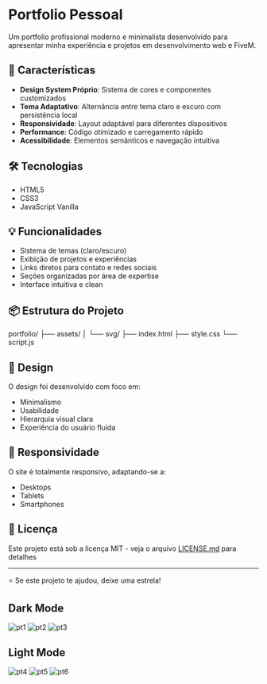 # Portfolio Pessoal

Um portfolio profissional moderno e minimalista desenvolvido para apresentar minha experiência e projetos em desenvolvimento web e FiveM.

## 🚀 Características

- **Design System Próprio**: Sistema de cores e componentes customizados
- **Tema Adaptativo**: Alternância entre tema claro e escuro com persistência local
- **Responsividade**: Layout adaptável para diferentes dispositivos
- **Performance**: Código otimizado e carregamento rápido
- **Acessibilidade**: Elementos semânticos e navegação intuitiva

## 🛠️ Tecnologias

- HTML5
- CSS3
- JavaScript Vanilla

## 💡 Funcionalidades

- Sistema de temas (claro/escuro)
- Exibição de projetos e experiências
- Links diretos para contato e redes sociais
- Seções organizadas por área de expertise
- Interface intuitiva e clean

## 📦 Estrutura do Projeto

portfolio/
├── assets/
│ └── svg/
├── index.html
├── style.css
└── script.js


## 🎨 Design

O design foi desenvolvido com foco em:
- Minimalismo
- Usabilidade
- Hierarquia visual clara
- Experiência do usuário fluida

## 📱 Responsividade

O site é totalmente responsivo, adaptando-se a:
- Desktops
- Tablets
- Smartphones

## 📄 Licença

Este projeto está sob a licença MIT - veja o arquivo [LICENSE.md](LICENSE.md) para detalhes

---

⭐ Se este projeto te ajudou, deixe uma estrela!

## Dark Mode

![pt1](https://github.com/user-attachments/assets/01032691-a52b-4dcc-85f9-a5510911c002)
![pt2](https://github.com/user-attachments/assets/8f86af0f-e546-437c-a8c9-30e6e15ed32b)
![pt3](https://github.com/user-attachments/assets/dc0c1b0d-d926-4d71-b2d2-8e20c23e73a8)

##  Light Mode

![pt4](https://github.com/user-attachments/assets/5f23e04f-8844-4647-9e87-3a62a64a5be3)
![pt5](https://github.com/user-attachments/assets/0bf05d34-7652-4ef8-ab86-4b1974f984dc)
![pt6](https://github.com/user-attachments/assets/ae7eebec-8ef4-43b0-a910-c0dfccee6caf)

